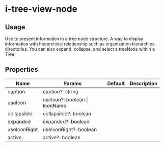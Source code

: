 # i-tree-view-node

## Usage

Use to present information in a tree node structure. A way to display information with hierarchical relationship such as organization hierarchies, directories. You can also expand, collapse, and select a treeNode within a Tree.

## Properties

| Name         | Params                        | Default | Description |
| ------------ | ----------------------------- | ------- | ----------- |
| caption      | caption?: string              |         |             |
| useIcon      | useIcon?: boolean \| IconName |         |             |
| collapsible  | collapsible?: boolean         |         |             |
| expanded     | expanded?: boolean            |         |             |
| useIconRight | useIconRight?: boolean        |         |             |
| active       | active?: boolean              |         |             |

